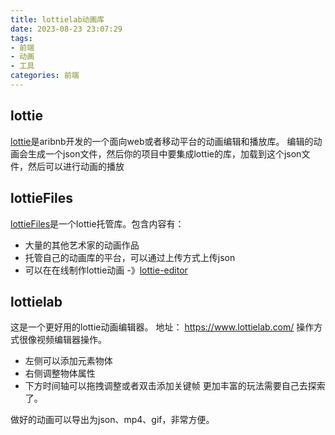 ```yaml
---
title: lottielab动画库
date: 2023-08-23 23:07:29
tags: 
- 前端 
- 动画 
- 工具
categories: 前端
---
```

## lottie
[lottie](https://airbnb.design/lottie/)是aribnb开发的一个面向web或者移动平台的动画编辑和播放库。
编辑的动画会生成一个json文件，然后你的项目中要集成lottie的库，加载到这个json文件，然后可以进行动画的播放

## lottieFiles
[lottieFiles](https://lottiefiles.com/featured)是一个lottie托管库。包含内容有：
- 大量的其他艺术家的动画作品
- 托管自己的动画库的平台，可以通过上传方式上传json
- 可以在在线制作lottie动画 -》[lottie-editor](https://editor.lottiefiles.com/)

## lottielab
这是一个更好用的lottie动画编辑器。
地址： https://www.lottielab.com/
操作方式很像视频编辑器操作。
- 左侧可以添加元素物体
- 右侧调整物体属性
- 下方时间轴可以拖拽调整或者双击添加关键帧
  更加丰富的玩法需要自己去探索了。

做好的动画可以导出为json、mp4、gif，非常方便。
